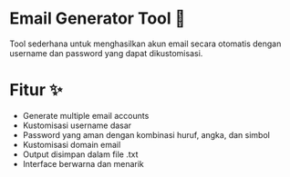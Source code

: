 <h1>Email Generator Tool 🚀</h1>

Tool sederhana untuk menghasilkan akun email secara otomatis dengan username dan password yang dapat dikustomisasi.

<h1>Fitur ✨</h1>

- Generate multiple email accounts
- Kustomisasi username dasar
- Password yang aman dengan kombinasi huruf, angka, dan simbol
- Kustomisasi domain email
- Output disimpan dalam file .txt
- Interface berwarna dan menarik
